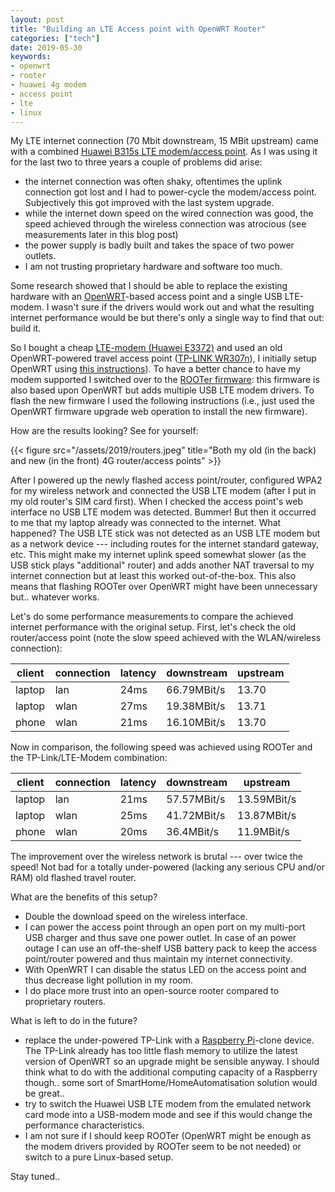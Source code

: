 ```yaml
---
layout: post
title: "Building an LTE Access point with OpenWRT Rooter"
categories: ["tech"]
date: 2019-05-30
keywords:
- openwrt
- rooter
- huawei 4g modem
- access point
- lte
- linux
---
```


My LTE internet connection (70 Mbit downstream, 15 MBit upstream) came with a combined [Huawei B315s LTE modem/access point](https://amzn.to/30QwbXi). As I was using it for the last two to three years a couple of problems did arise:

* the internet connection was often shaky, oftentimes the uplink connection got lost and I had to power-cycle the modem/access point. Subjectively this got improved with the last system upgrade.
* while the internet down speed on the wired connection was good, the speed achieved through the wireless connection was atrocious (see measurements later in this blog post)
* the power supply is badly built and takes the space of two power outlets.
* I am not trusting proprietary hardware and software too much.

Some research showed that I should be able to replace the existing hardware with an [OpenWRT](https://openwrt.org/)-based access point and a single USB LTE-modem. I wasn't sure if the drivers would work out and what the resulting internet performance would be but there's only a single way to find that out: build it.

So I bought a cheap [LTE-modem (Huawei E3372)](https://amzn.to/2WeV5kP) and used an old OpenWRT-powered travel access point ([TP-LINK WR307n](https://openwrt.org/toh/tp-link/tl-wr703n)), I initially setup OpenWRT using [this instructions](https://openwrt.org/toh/tp-link/tl-wr703n#tftp_install_necessary_on_v17_hardware)). To have a better chance to have my modem supported I switched over to the [ROOTer firmware](https://www.ofmodemsandmen.com/): this firmware is also based upon OpenWRT but adds multiple USB LTE modem drivers. To flash the new firmware I used the following instructions (i.e., just used the OpenWRT firmware upgrade web operation to install the new firmware).

How are the results looking? See for yourself:

{{< figure src="/assets/2019/routers.jpeg" title="Both my old (in the back) and new (in the front) 4G router/access points" >}}

After I powered up the newly flashed access point/router, configured WPA2 for my wireless network and connected the USB LTE modem (after I put in my old router's SIM card first). When I checked the access point's web interface no USB LTE modem was detected. Bummer! But then it occurred to me that my laptop already was connected to the internet. What happened? The USB LTE stick was not detected as an USB LTE modem but as a network device --- including routes for the internet standard gateway, etc. This might make my internet uplink speed somewhat slower (as the USB stick plays "additional" router) and adds another NAT traversal to my internet connection but at least this worked out-of-the-box. This also means that flashing ROOTer over OpenWRT might have been unnecessary but.. whatever works.

Let's do some performance measurements to compare the achieved internet performance with the original setup. First, let's check the old router/access point (note the slow speed achieved with the WLAN/wireless connection):

client | connection | latency | downstream | upstream
-------|------------|---------|------------|-----------
laptop | lan        | 24ms    | 66.79MBit/s| 13.70
laptop | wlan       | 27ms    | 19.38MBit/s|13.71
phone  | wlan       | 21ms    | 16.10MBit/s|13.70

Now in comparison, the following speed was achieved using ROOTer and the TP-Link/LTE-Modem combination:

client | connection | latency | downstream | upstream
-------|------------|---------|------------|-----------
laptop | lan        | 21ms    | 57.57MBit/s|13.59MBit/s
laptop | wlan       | 25ms    | 41.72MBit/s|13.87MBit/s
phone  | wlan       | 20ms    | 36.4MBit/s |11.9MBit/s

The improvement over the wireless network is brutal --- over twice the speed! Not bad for a totally under-powered (lacking any serious CPU and/or RAM) old flashed travel router.

What are the benefits of this setup?

* Double the download speed on the wireless interface.
* I can power the access point through an open port on my multi-port USB charger and thus save one power outlet. In case of an power outage I can use an off-the-shelf USB battery pack to keep the access point/router powered and thus maintain my internet connectivity.
* With OpenWRT I can disable the status LED on the access point and thus decrease light pollution in my room.
* I do place more trust into an open-source rooter compared to proprietary routers.

What is left to do in the future?

* replace the under-powered TP-Link with a [Raspberry Pi](https://amzn.to/30MIhAG)-clone device. The TP-Link already has too little flash memory to utilize the latest version of OpenWRT so an upgrade might be sensible anyway. I should think what to do with the additional computing capacity of a Raspberry though.. some sort of SmartHome/HomeAutomatisation solution would be great..
* try to switch the Huawei USB LTE modem from the emulated network card mode into a USB-modem mode and see if this would change the performance characteristics.
* I am not sure if I should keep ROOTer (OpenWRT might be enough as the modem drivers provided by ROOTer seem to be not needed) or switch to a pure Linux-based setup.

Stay tuned..
